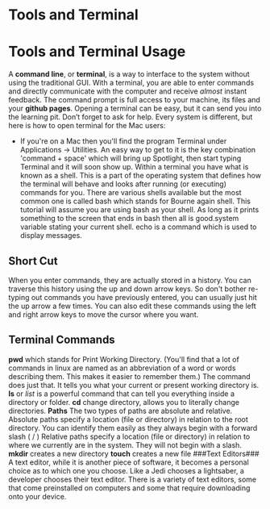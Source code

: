 # Tools and Terminal
# Tools and Terminal Usage

A **command line**, or **terminal**, is a way to interface to the system without using the traditional GUI. With a terminal, you are able to enter commands and directly communicate with the computer and receive *almost* instant feedback.
The command prompt is full access to your machine, its files and your **github pages**.
Opening a terminal can be easy, but it can send you into the learning pit. Don’t forget to ask for help. Every system is different, but here is how to open terminal for the Mac users:
* If you're on a Mac then you'll find the program Terminal under Applications -> Utilities. An easy way to get to it is the key combination 'command + space' which will bring up Spotlight, then start typing Terminal and it will soon show up.
Within a terminal you have what is known as a shell. This is a part of the operating system that defines how the terminal will behave and looks after running (or executing) commands for you. There are various shells available but the most common one is called bash which stands for Bourne again shell. This tutorial will assume you are using bash as your shell. As long as it prints something to the screen that ends in bash then all is good.system variable stating your current shell. echo is a command which is used to display messages.
## Short Cut
When you enter commands, they are actually stored in a history. You can traverse this history using the up and down arrow keys. So don't bother re-typing out commands you have previously entered, you can usually just hit the up arrow a few times. You can also edit these commands using the left and right arrow keys to move the cursor where you want.
## Terminal Commands
**pwd** which stands for Print Working Directory. (You'll find that a lot of commands in linux are named as an abbreviation of a word or words describing them. This makes it easier to remember them.) The command does just that. It tells you what your current or present working directory is.
**ls** or *list* is a powerful command that can tell you everything inside a directory or folder.
**cd** change directory, allows you to literally change directories.
**Paths**  The two types of paths are absolute and relative.
Absolute paths specify a location (file or directory) in relation to the root directory. You can identify them easily as they always begin with a forward slash ( / )
Relative paths specify a location (file or directory) in relation to where we currently are in the system. They will not begin with a slash.
**mkdir** creates a new directory
**touch** creates a new file
###Text Editors###
A text editor, while it is another piece of software, it becomes a personal choice as to which one you choose. Like a Jedi chooses a lightsaber, a developer chooses their text editor. There is a variety of text editors, some that come preinstalled on computers and some that require downloading onto your device.
